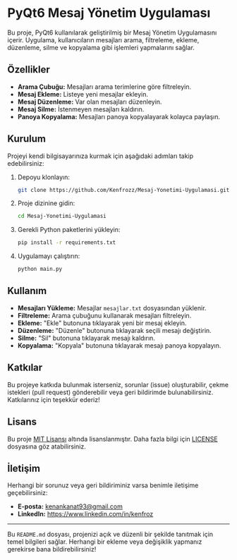 # PyQt6 Mesaj Yönetim Uygulaması

Bu proje, PyQt6 kullanılarak geliştirilmiş bir Mesaj Yönetim Uygulamasını içerir. Uygulama, kullanıcıların mesajları arama, filtreleme, ekleme, düzenleme, silme ve kopyalama gibi işlemleri yapmalarını sağlar.

## Özellikler

- **Arama Çubuğu:** Mesajları arama terimlerine göre filtreleyin.
- **Mesaj Ekleme:** Listeye yeni mesajlar ekleyin.
- **Mesaj Düzenleme:** Var olan mesajları düzenleyin.
- **Mesaj Silme:** İstenmeyen mesajları kaldırın.
- **Panoya Kopyalama:** Mesajları panoya kopyalayarak kolayca paylaşın.

## Kurulum

Projeyi kendi bilgisayarınıza kurmak için aşağıdaki adımları takip edebilirsiniz:

1. Depoyu klonlayın:
    ```bash
    git clone https://github.com/Kenfrozz/Mesaj-Yonetimi-Uygulamasi.git
    ```
2. Proje dizinine gidin:
    ```bash
    cd Mesaj-Yonetimi-Uygulamasi
    ```
3. Gerekli Python paketlerini yükleyin:
    ```bash
    pip install -r requirements.txt
    ```
4. Uygulamayı çalıştırın:
    ```bash
    python main.py
    ```

## Kullanım

- **Mesajları Yükleme:** Mesajlar `mesajlar.txt` dosyasından yüklenir.
- **Filtreleme:** Arama çubuğunu kullanarak mesajları filtreleyin.
- **Ekleme:** "Ekle" butonuna tıklayarak yeni bir mesaj ekleyin.
- **Düzenleme:** "Düzenle" butonuna tıklayarak seçili mesajı değiştirin.
- **Silme:** "Sil" butonuna tıklayarak mesajı kaldırın.
- **Kopyalama:** "Kopyala" butonuna tıklayarak mesajı panoya kopyalayın.

## Katkılar

Bu projeye katkıda bulunmak isterseniz, sorunlar (issue) oluşturabilir, çekme istekleri (pull request) gönderebilir veya geri bildirimde bulunabilirsiniz. Katkılarınız için teşekkür ederiz!

## Lisans

Bu proje [MIT Lisansı](LICENSE) altında lisanslanmıştır. Daha fazla bilgi için [LICENSE](LICENSE) dosyasına göz atabilirsiniz.

## İletişim

Herhangi bir sorunuz veya geri bildiriminiz varsa benimle iletişime geçebilirsiniz:
- **E-posta:** kenankanat93@gmail.com
- **LinkedIn:** https://www.linkedin.com/in/kenfroz

---

Bu `README.md` dosyası, projenizi açık ve düzenli bir şekilde tanıtmak için temel bilgileri sağlar. Herhangi bir ekleme veya değişiklik yapmanız gerekirse bana bildirebilirsiniz!
